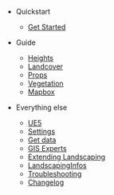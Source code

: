 - Quickstart

  - [Get Started](get-started.md?id=get-started)

- Guide

  - [Heights](heights.md?id=heights)
  - [Landcover](landcover.md?id=landcover)
  - [Props](props.md?id=props)
  - [Vegetation](vegetation.md?id=vegetation)
  - [Mapbox](mapbox.md?id=mapbox)

- Everything else

  - [UE5](ue5.md?id=unreal-engine-5)
  - [Settings](settings.md=id=settings)
  - [Get data](get-data.md?id=get-data)
  - [GIS Experts](gis-expert.md?id=options-for-gis-experts)
  - [Extending Landscaping](landscapingvectorinterface.md?id=custom-logic-on-vector-data)
  - [LandscapingInfos](landscapinginfos.md?id=landscapinginfos-actor)
  - [Troubleshooting](troubleshooting.md?id=troubleshooting)
  - [Changelog](changelog.md?id=changelog)
